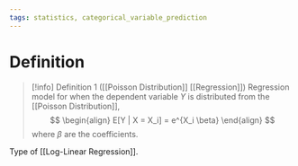 ```yaml
---
tags: statistics, categorical_variable_prediction
---
```


# Definition

> [!info] Definition 1 ([[Poisson Distribution]] [[Regression]])
> Regression model for when the dependent variable $Y$ is distributed from the [[Poisson Distribution]],
> $$
> \begin{align}
> E[Y | X = X_i] = e^{X_i \beta}
> \end{align}
> $$
> where $\beta$ are the coefficients.

Type of [[Log-Linear Regression]].
